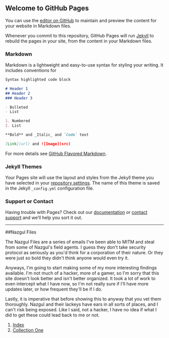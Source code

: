 ## Welcome to GitHub Pages

You can use the [editor on GitHub](https://github.com/dulcebunkerman/leak/edit/master/index.md) to maintain and preview the content for your website in Markdown files.

Whenever you commit to this repository, GitHub Pages will run [Jekyll](https://jekyllrb.com/) to rebuild the pages in your site, from the content in your Markdown files.

### Markdown

Markdown is a lightweight and easy-to-use syntax for styling your writing. It includes conventions for

```markdown
Syntax highlighted code block

# Header 1
## Header 2
### Header 3

- Bulleted
- List

1. Numbered
2. List

**Bold** and _Italic_ and `Code` text

[Link](url) and ![Image](src)
```

For more details see [GitHub Flavored Markdown](https://guides.github.com/features/mastering-markdown/).

### Jekyll Themes

Your Pages site will use the layout and styles from the Jekyll theme you have selected in your [repository settings](https://github.com/dulcebunkerman/leak/settings). The name of this theme is saved in the Jekyll `_config.yml` configuration file.

### Support or Contact

Having trouble with Pages? Check out our [documentation](https://help.github.com/categories/github-pages-basics/) or [contact support](https://github.com/contact) and we’ll help you sort it out.


________________________

##Nazgul Files

The Nazgul Files are a series of emails I've been able to MITM and steal from some of Nazgul's field agents. I guess they don't take security protocol as seriously as you'd think for a corporation of their nature. Or they were just so bold they didn't think anyone would even try it. 

Anyways, I'm going to start making some of my more interesting findings available. I'm not much of a hacker, more of a gamer, so I'm sorry that this site doesn't look better and isn't better organized. It took a lot of work to even intercept what I have now, so I'm not really sure if I'll have more updates later, or how frequent they'll be if I do.

Lastly, it is imperative that before showing this to anyway that you vet them thoroughly. Nazgul and their lackeys have ears in all sorts of places, and I can't risk being exposed. Like I said, not a hacker, I have no idea if what I did to get these could lead back to me or not.

1. [Index](https://dulcebunkerman.github.io/leak/)
2. [Collection One](https://dulcebunkerman.github.io/leak/)
